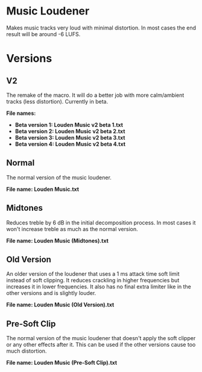 # Music Loudener
Makes music tracks very loud with minimal distortion. In most cases the end result will be around -6 LUFS.

# Versions

## V2
The remake of the macro. It will do a better job with more calm/ambient tracks (less distortion). Currently in beta.

**File names:**
- **Beta version 1: Louden Music v2 beta 1.txt**
- **Beta version 2: Louden Music v2 beta 2.txt**
- **Beta version 3: Louden Music v2 beta 3.txt**
- **Beta version 4: Louden Music v2 beta 4.txt**

## Normal
The normal version of the music loudener.

**File name: Louden Music.txt**

## Midtones
Reduces treble by 6 dB in the initial decomposition process. In most cases it won't increase treble as much as the normal version.

**File name: Louden Music (Midtones).txt**

## Old Version
An older version of the loudener that uses a 1 ms attack time soft limit instead of soft clipping. It reduces crackling in higher frequencies but increases it in lower frequencies. It also has no final extra limiter like in the other versions and is slightly louder.

**File name: Louden Music (Old Version).txt**

## Pre-Soft Clip
The normal version of the music loudener that doesn't apply the soft clipper or any other effects after it. This can be used if the other versions cause too much distortion.

**File name: Louden Music (Pre-Soft Clip).txt**
